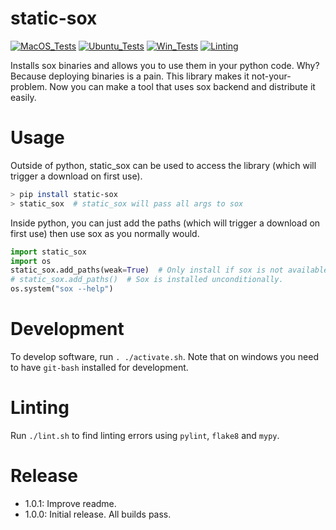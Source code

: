 # static-sox

[![MacOS_Tests](../../actions/workflows/push_macos.yml/badge.svg)](../../actions/workflows/push_macos.yml)
[![Ubuntu_Tests](../../actions/workflows/push_ubuntu.yml/badge.svg)](../../actions/workflows/push_ubuntu.yml)
[![Win_Tests](../../actions/workflows/push_win.yml/badge.svg)](../../actions/workflows/push_win.yml)
[![Linting](../../actions/workflows/lint.yml/badge.svg)](../../actions/workflows/lint.yml)

Installs sox binaries and allows you to use them in your python code. Why? Because deploying binaries is a pain.
This library makes it not-your-problem. Now you can make a tool that uses sox backend and distribute it easily.

# Usage

Outside of python, static_sox can be used to access the library (which will trigger a download on first use).

```bash
> pip install static-sox
> static_sox  # static_sox will pass all args to sox
```

Inside python, you can just add the paths (which will trigger a download on first use) then use sox as you
normally would.

```python
import static_sox
import os
static_sox.add_paths(weak=True)  # Only install if sox is not available.
# static_sox.add_paths()  # Sox is installed unconditionally.
os.system("sox --help")
```

# Development

To develop software, run `. ./activate.sh`.
Note that on windows you need to have `git-bash` installed for development.

# Linting

Run `./lint.sh` to find linting errors using `pylint`, `flake8` and `mypy`.

# Release

  * 1.0.1: Improve readme.
  * 1.0.0: Initial release. All builds pass.
